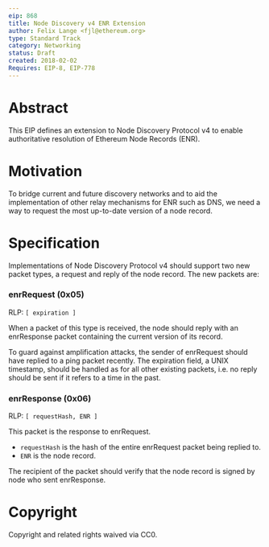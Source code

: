 ```yaml
---
eip: 868
title: Node Discovery v4 ENR Extension
author: Felix Lange <fjl@ethereum.org>
type: Standard Track
category: Networking
status: Draft
created: 2018-02-02
Requires: EIP-8, EIP-778
---
```


# Abstract

This EIP defines an extension to Node Discovery Protocol v4 to enable authoritative
resolution of Ethereum Node Records (ENR).

# Motivation

To bridge current and future discovery networks and to aid the implementation of other
relay mechanisms for ENR such as DNS, we need a way to request the most up-to-date version
of a node record.

# Specification

Implementations of Node Discovery Protocol v4 should support two new packet types, a request
and reply of the node record. The new packets are:

### enrRequest (0x05)

RLP: `[ expiration ]`

When a packet of this type is received, the node should reply with an enrResponse packet
containing the current version of its record.

To guard against amplification attacks, the sender of enrRequest should have replied to a
ping packet recently. The expiration field, a UNIX timestamp, should be handled as for all
other existing packets, i.e. no reply should be sent if it refers to a time in the past.

### enrResponse (0x06)

RLP: `[ requestHash, ENR ]`

This packet is the response to enrRequest.

- `requestHash` is the hash of the entire enrRequest packet being replied to.
- `ENR` is the node record.

The recipient of the packet should verify that the node record is signed by node who
sent enrResponse.

# Copyright

Copyright and related rights waived via CC0.

